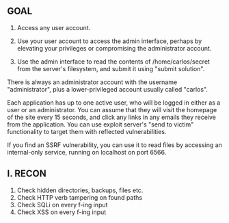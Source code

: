 ## GOAL

1. Access any user account.

2. Use your user account to access the admin interface, perhaps by elevating your privileges or compromising the administrator account.

3. Use the admin interface to read the contents of /home/carlos/secret from the server's filesystem, and submit it using "submit solution".

There is always an administrator account with the username "administrator", plus a lower-privileged account usually called "carlos". 

Each application has up to one active user, who will be logged in either as a user or an administrator. You can assume that they will visit the homepage of the site every 15 seconds, and click any links in any emails they receive from the application. You can use exploit server's "send to victim" functionality to target them with reflected vulnerabilities.

If you find an SSRF vulnerability, you can use it to read files by accessing an internal-only service, running on localhost on port 6566.


## I. RECON

1. Check hidden directories, backups, files etc.
2. Check HTTP verb tampering on found paths
3. Check SQLi on every f-ing input
4. Check XSS on every f-ing input

